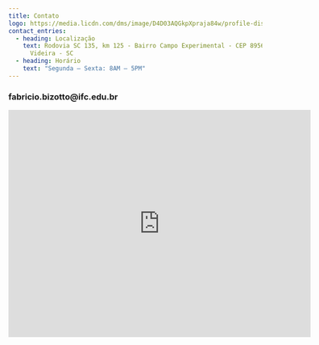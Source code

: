 ```yaml
---
title: Contato
logo: https://media.licdn.com/dms/image/D4D03AQGkpXpraja84w/profile-displayphoto-shrink_800_800/0/1674591140166?e=2147483647&v=beta&t=C-CZNpOt4cThfF9FwxPH7APvcilPk2s6sFfXyTv4hmM
contact_entries:
  - heading: Localização
    text: Rodovia SC 135, km 125 - Bairro Campo Experimental - CEP 89564-590 -
      Videira - SC
  - heading: Horário
    text: "Segunda – Sexta: 8AM – 5PM"
---
```

<h3 class="f4 b lh-title mb4 tc">fabricio.bizotto@ifc.edu.br</h3>

<iframe src="https://www.google.com/maps/embed?pb=!1m18!1m12!1m3!1d3554.1042610688637!2d-51.147784687876616!3d-27.02687119788787!2m3!1f0!2f0!3f0!3m2!1i1024!2i768!4f13.1!3m3!1m2!1s0x94e14fa5b07c8fd5%3A0xfc69f726d4659812!2sInstituto%20Federal%20de%20Educa%C3%A7%C3%A3o%20Ci%C3%AAncia%20e%20Tecnologia%20Catarinense%20-%20Campus%20Videira!5e0!3m2!1spt-BR!2sbr!4v1704734489425!5m2!1spt-BR!2sbr" width="600" height="450" style="border:0;" allowfullscreen="" loading="lazy" referrerpolicy="no-referrer-when-downgrade"></iframe>